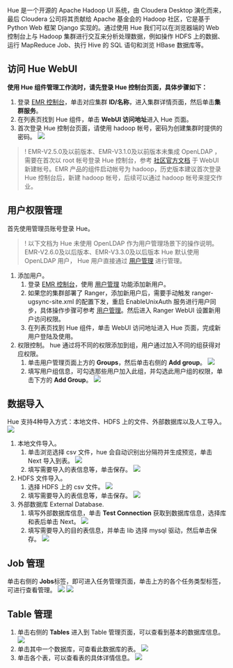 Hue 是一个开源的 Apache Hadoop UI 系统，由 Cloudera Desktop 演化而来，最后 Cloudera 公司将其贡献给 Apache 基金会的 Hadoop 社区，它是基于 Python Web 框架 Django 实现的。通过使用 Hue 我们可以在浏览器端的 Web 控制台上与 Hadoop 集群进行交互来分析处理数据，例如操作 HDFS 上的数据、运行 MapReduce Job、执行 Hive 的 SQL 语句和浏览 HBase 数据库等。

## 访问 Hue WebUI
**使用 Hue 组件管理工作流时，请先登录 Hue 控制台页面，具体步骤如下：**
1. 登录 [EMR 控制台](https://console.cloud.tencent.com/emr)，单击对应集群 **ID/名称**，进入集群详情页面，然后单击**集群服务**。
2. 在列表页找到 Hue 组件，单击 **WebUI 访问地址**进入 Hue 页面。
3. 首次登录 Hue 控制台页面，请使用 hadoop 帐号，密码为创建集群时提供的密码。
![](https://qcloudimg.tencent-cloud.cn/raw/fe7b2fa224ee12a8a5ded70ccc4a99a7.png)
>! EMR-V2.5.0及以前版本、EMR-V3.1.0及以前版本未集成 OpenLDAP ，需要在首次以 root 帐号登录 Hue 控制台，参考 [社区官方文档](https://docs.gethue.com/administrator/administration/user-management/) 于 WebUI 新建帐号。EMR 产品的组件启动帐号为 hadoop，历史版本建议首次登录 Hue 控制台后，新建 hadoop 帐号，后续可以通过 hadoop 帐号来提交作业。


## 用户权限管理
首先使用管理员账号登录 Hue。

>! 以下文档为 Hue 未使用 OpenLDAP 作为用户管理场景下的操作说明。EMR-V2.6.0及以后版本、EMR-V3.3.0及以后版本 Hue 默认使用 OpenLDAP 用户， Hue 用户直接通过 [用户管理](https://cloud.tencent.com/document/product/589/62751) 进行管理。

1. 添加用户。
	1. 登录 [EMR 控制台](https://console.cloud.tencent.com/emr)，使用 [用户管理](https://cloud.tencent.com/document/product/589/62751) 功能添加新用户。
	2. 如果您的集群部署了 Ranger，添加新用户后，需要手动触发 ranger-ugsync-site.xml 的配置下发，重启 EnableUnixAuth 服务进行用户同步，具体操作步骤可参考 [用户管理](https://cloud.tencent.com/document/product/589/62751)。然后进入 Ranger WebUI 设置新用户访问权限。
	3. 在列表页找到 Hue 组件，单击 WebUI 访问地址进入 Hue 页面，完成新用户登陆及使用。
2. 权限控制。
hue 通过将不同的权限添加到组，用户通过加入不同的组获得对应权限。
	1. 单击用户管理页面上方的 **Groups**，然后单击右侧的 **Add group**。
![](https://qcloudimg.tencent-cloud.cn/raw/6b857c8fa14a766f73b62ff1f9077e92.png)
	2. 填写用户组信息，可勾选那些用户加入此组，并勾选此用户组的权限，单击下方的 **Add Group**。
![](https://qcloudimg.tencent-cloud.cn/raw/3fbccd716621bae652c293563f3b098e.png)

## 数据导入
Hue 支持4种导入方式：本地文件、HDFS 上的文件、外部数据库以及人工导入。
![](https://qcloudimg.tencent-cloud.cn/raw/a65e26d2349659cc3d497bfb2c4ac009.png)
1. 本地文件导入。
	1. 单击浏览选择 csv 文件，hue 会自动识别出分隔符并生成预览，单击 Next 导入到表。
![](https://qcloudimg.tencent-cloud.cn/raw/88e2cece5e749f9fcbf8e8f7edfd0af3.png)
	2. 填写需要导入的表信息等，单击保存。
![](https://qcloudimg.tencent-cloud.cn/raw/a47b12e883dcd11d0d6b35ffb45e7bfd.png)
2. HDFS 文件导入。
	1. 选择 HDFS 上的 csv 文件。
![](https://qcloudimg.tencent-cloud.cn/raw/c85db98b103806a35e8e1363d87c497c.png)
	2. 填写需要导入的表信息等，单击保存。
![](https://qcloudimg.tencent-cloud.cn/raw/65c00836a506c4619e40b9b15eed0439.png)
3. 外部数据库 External Database.
	1. 填写外部数据库信息，单击 **Test Connection** 获取到数据库信息，选择库和表后单击 Next。
![](https://qcloudimg.tencent-cloud.cn/raw/4e7b192e8cbb52970282dd29774ebaaa.png)
	2. 填写需要导入的目的表信息，并单击 lib 选择 mysql 驱动，然后单击保存。
![](https://qcloudimg.tencent-cloud.cn/raw/b466c8315dc8c7aeb449164327702194.png)

## Job 管理
单击右侧的 **Jobs**标签，即可进入任务管理页面，单击上方的各个任务类型标签，可进行查看管理。
![](https://qcloudimg.tencent-cloud.cn/raw/d0d9f3254368fda9b4044db6055813c0.png)
![](https://qcloudimg.tencent-cloud.cn/raw/7aaae821f6ebfab18b64da888fa9a053.png)

## Table 管理
1. 单击右侧的 **Tables** 进入到 Table 管理页面，可以查看到基本的数据库信息。
![](https://qcloudimg.tencent-cloud.cn/raw/058bdbd72391b69a0eae466869a47bf0.png)
2. 单击其中一个数据库，可查看此数据库的表。
![](https://qcloudimg.tencent-cloud.cn/raw/a14dba986a6192e6246a179560bc790f.png)
3. 单击各个表，可以查看表的具体详情信息。
![](https://qcloudimg.tencent-cloud.cn/raw/cc89817cc1759903a516db03a3f5abfb.png)
